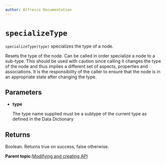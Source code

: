 ```yaml
---
author: Alfresco Documentation
---
```


# `specializeType`

`specializeType(type)` specializes the type of a node.

Resets the type of the node. Can be called in order specialize a node to a sub-type. This should be used with caution since calling it changes the type of the node and thus implies a different set of aspects, properties and associations. It is the responsibility of the caller to ensure that the node is in an appropriate state after changing the type.

## Parameters

-   **type**

    The type name supplied must be a subtype of the current type as defined in the Data Dictionary


## Returns

Boolean. Returns true on success, false otherwise.

**Parent topic:**[Modifying and creating API](../references/API-JS-ModifyCreate.md)

